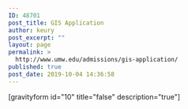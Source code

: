 ```yaml
---
ID: 48701
post_title: GIS Application
author: keury
post_excerpt: ""
layout: page
permalink: >
  http://www.umw.edu/admissions/gis-application/
published: true
post_date: 2019-10-04 14:36:58
---
```

[gravityform id="10" title="false" description="true"]